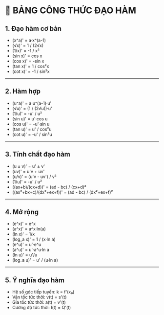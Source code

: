 # 📘 BẢNG CÔNG THỨC ĐẠO HÀM

## 1. Đạo hàm cơ bản

* (x^a)' = a·x^(a-1)
* (√x)' = 1 / (2√x)
* (1/x)' = -1 / x²
* (sin x)' = cos x
* (cos x)' = -sin x
* (tan x)' = 1 / cos²x
* (cot x)' = -1 / sin²x

---

## 2. Hàm hợp

* (u^a)' = a·u^(a-1)·u'
* (√u)' = (1 / (2√u))·u'
* (1/u)' = -u' / u²
* (sin u)' = u'·cos u
* (cos u)' = -u'·sin u
* (tan u)' = u' / cos²u
* (cot u)' = -u' / sin²u

---

## 3. Tính chất đạo hàm

* (u ± v)' = u' ± v'
* (uv)' = u'v + uv'
* (u/v)' = (u'v - uv') / v²
* (1/u)' = -u' / u²
* ((ax+b)/(cx+d))' = (ad - bc) / (cx+d)²
* ((ax²+bx+c)/(dx²+ex+f))' = (ad - bc) / (dx²+ex+f)²

---

## 4. Mở rộng

* (e^x)' = e^x
* (a^x)' = a^x·ln(a)
* (ln x)' = 1/x
* (log\_a x)' = 1 / (x·ln a)
* (e^u)' = u'·e^u
* (a^u)' = u'·a^u·ln a
* (ln u)' = u'/u
* (log\_a u)' = u' / (u·ln a)

---

## 5. Ý nghĩa đạo hàm

* Hệ số góc tiếp tuyến: k = f'(x₀)
* Vận tốc tức thời: v(t) = s'(t)
* Gia tốc tức thời: a(t) = v'(t)
* Cường độ tức thời: I(t) = Q'(t)
